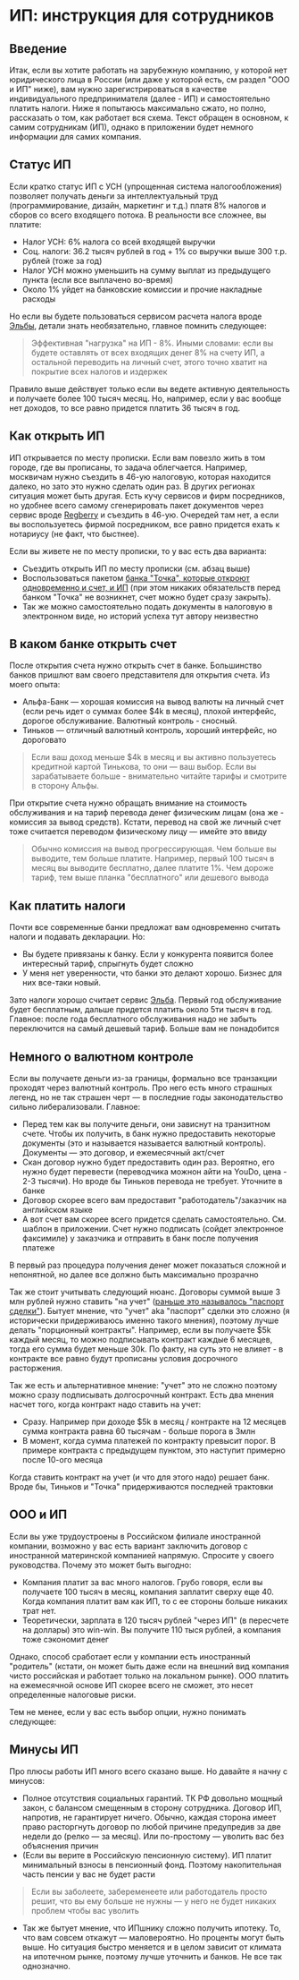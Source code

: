 
# ИП: инструкция для сотрудников

## Введение

Итак, если вы хотите работать на зарубежную компанию, у которой нет юридического лица в России (или даже у которой есть, см раздел "ООО и ИП" ниже), вам нужно зарегистрироваться в качестве индивидуального предпринимателя (далее - ИП) и самостоятельно платить налоги. Ниже я попытаюсь максимально сжато, но полно, рассказать о том, как работает вся схема. Текст обращен в основном, к самим сотрудникам (ИП), однако в приложении будет немного информации для самих компания.

## Статус ИП

Если кратко статус ИП с УСН (упрощенная система налогообложения) позволяет получать деньги за интеллектуальный труд (программирование, дизайн, маркетинг и т.д.) платя 8% налогов и сборов со всего входящего потока. В реальности все сложнее, вы платите:

* Налог УСН: 6% налога со всей входящей выручки
* Соц. налоги: 36.2 тысяч рублей в год + 1% со выручки выше 300 т.р. рублей (тоже за год)
* Налог УСН можно уменьшить на сумму выплат из предыдущего пункта (если все выплачено во-время)
* Около 1% уйдет на банковские комиссии и прочие накладные расходы

Но если вы будете пользоваться сервисом расчета налога вроде [Эльбы](https://e-kontur.ru/),  детали знать необязательно, главное помнить следующее:

> Эффективная "нагрузка" на ИП - 8%. Иными словами: если вы будете оставлять от всех входящих денег 8% на счету ИП, а остальной переводить на личный счет, этого точно хватит на покрытие всех налогов и издержек

Правило выше действует только если вы ведете активную деятельность и получаете более 100 тысяч месяц. Но, например, если у вас вообще нет доходов, то все равно придется платить 36 тысяч в год.

## Как открыть ИП

ИП открывается по месту прописки. Если вам повезло жить в том городе, где вы прописаны, то задача облегчается. Например, москвичам нужно съездить в 46-ую налоговую, которая находится далеко, но зато это нужно сделать один раз. В других регионах ситуация может быть другая. Есть кучу сервисов и фирм посредников, но удобнее всего самому сгенерировать пакет документов через сервис вроде [Regberry](https://www.regberry.ru/registraciya-ip/registraciya-ip-samostoyatelno) и съездить в 46-ую. Очередей там нет, а если вы воспользуетесь фирмой посредником, все равно придется ехать к нотариусу (не факт, что быстнее).

Если вы живете не по месту прописки, то у вас есть два варианта:

* Съездить открыть ИП по месту прописки (см. абзац выше)
* Воспользоваться пакетом [банка "Точка", которые откроют одновременно и счет, и ИП](https://tochka.com/registration/ip/) (при этом никаких обязательств перед банком "Точка" не возникнет, счет можно будет сразу закрыть).
* Так же можно самостоятельно подать документы в налоговую в электронном виде, но историй успеха тут автору неизвестно

## В каком банке открыть счет

После открытия счета нужно открыть счет в банке. Большинство банков пришлют вам своего представителя для открытия счета. Из моего опыта:

* Альфа-Банк — хорошая комиссия на вывод валюты на личный счет (если речь идет о суммах более $4k в месяц), плохой интерфейс, дорогое обслуживание. Валютный контроль - сносный.
* Тиньков — отличный валютный контроль, хороший интерфейс, но дороговато

> Если ваш доход меньше $4k в месяц и вы активно пользуетесь кредитной картой Тинькова, то они — ваш выбор. Если вы зарабатываете больше - внимательно читайте тарифы и смотрите в сторону Альфы. 

При открытие счета нужно обращать внимание на стоимость обслуживания и на тариф перевода денег физическим лицам (она же - комиссия за вывод средств). Кстати, перевод на свой же личный счет тоже считается переводом физическому лицу — имейте это ввиду

> Обычно комиссия на вывод прогрессирующая. Чем больше вы выводите, тем больше платите. Например, первый 100 тысяч в месяц вы выводите бесплатно, далее платите 1%. Чем дороже тариф, тем выше планка "бесплатного" или дешевого вывода

## Как платить налоги

Почти все современные банки предложат вам одновременно считать налоги и подавать декларации. Но:

* Вы будете привязаны к банку. Если у конкурента появится более интересный тариф, спрыгнуть будет сложно
* У меня нет уверенности, что банки это делают хорошо. Бизнес для них все-таки новый.

Зато налоги хорошо считает сервис [Эльба](https://e-kontur.ru/new). Первый год обслуживание будет бесплатным, дальше придется платить около 5ти тысяч в год. Главное: после года бесплатного обслуживания надо не забыть переключится на самый дешевый тариф. Больше вам не понадобится

## Немного о валютном контроле

Если вы получаете деньги из-за границы, формально все транзакции проходят через валютный контроль. Про него есть много страшных легенд, но не так страшен черт — в последние годы законодательство сильно либерализовали. Главное:

* Перед тем как вы получите деньги, они зависнут на транзитном счете. Чтобы их получить, в банк нужно предоставить некоторые документы (это и называется называется валютный контроль). Документы — это договор, и ежемесячный акт/счет
* Скан договор нужно будет предоставить один раз. Вероятно, его нужно будет перевести (переводчика можнон айти на YouDo, цена - 2-3 тысячи). Но вроде бы Тиньков перевода не требует. Уточните в банке
* Договор скорее всего вам предоставит "работодатель"/заказчик на английском языке
* А вот счет вам скорее всего придется сделать самостоятельно. См. шаблон в приложении. Счет нужно подписать (сойдет электронное факсимиле) у заказчика и отправить в банк после получения платеже

В первый раз процедура получения денег может показаться сложной и непонятной, но далее все должно быть максимально прозрачно

Так же стоит учитывать следующий нюанс. Договоры суммой выше 3 млн рублей нужно ставить "на учет" ([раньше это называлось "паспорт сделки"](https://journal.tinkoff.ru/news/pasport-sdelki/)). Бытует мнение, что "учет" aka "паспорт" сделки это сложно (я исторически придерживаюсь именно такого мнения), поэтому лучше делать "порционный контракты". Например, если вы получаете $5k каждый месяц, то можно подписывать контракт каждые 6 месяцев, тогда его сумма будет меньше 30k. По факту, на суть это не влияет - в контракте все равно будут прописаны условия досрочного расторжения.

Так же есть и альтернативное мнение: "учет" это не сложно поэтому можно сразу подписывать долгосрочный контракт. Есть два мнения насчет того, когда контракт надо ставить на учет:

* Сразу. Например при доходе $5k в месяц / контракте на 12 месяцев сумма контракта равна 60 тысячам - больше порога в 3млн
* В момент, когда сумма платежей по контракту превысит порог. В примере контракта с предыдущем пунктом, это наступит примерно после 10-ого месяца

Когда ставить контракт на учет (и что для этого надо) решает банк. Вроде бы, Тиньков и "Точка" придерживаются последней трактовки

## ООО и ИП

Если вы уже трудоустроены в Российском филиале иностранной компании, возможно у вас есть вариант заключить договор с иностранной материнской компанией напрямую. Спросите у своего руководства. Почему это может быть выгодно:

* Компания платит за вас много налогов. Грубо говоря, если вы получаете 100 тысяч в месяц, компания заплатит сверху еще 40. Когда компания платит вам как ИП, то с ее стороны больше никаких трат нет.
* Теоретически, зарплата в 120 тысяч рублей "через ИП" (в пересчете на доллары) это win-win. Вы получите 110 тыся рублей, а компания тоже сэкономит денег

Однако, способ сработает если у компании есть иностранный "родитель" (кстати, он может быть даже если на внешний вид компания чисто российская и работает только на локальном рынке). ООО платить на ежемесячной основе ИП скорее всего не сможет, это несет определенные налоговые риски.

Тем не менее, если у вас есть выбор опции, нужно понимать следующее:

## Минусы ИП

Про плюсы работы ИП много всего сказано выше. Но давайте я начну с минусов:

- Полное отсутствия социальных гарантий. ТК РФ довольно мощный закон, с балансом смещенным в сторону сотрудника. Договор ИП, напротив, не гарантирует ничего. Обычно, каждая сторона имеет право расторгнуть договор по любой причине предупредив за две недели до (релко — за месяц). Или по-простому — уволить вас без объяснения причин
- (Если вы верите в Российскую пенсионную систему). ИП платит минимальный взносы в пенсионный фонд. Поэтому накопительная часть пенсии у вас не будет расти

> Если вы заболеете, забеременеете или работодатель просто решит, что вы ему больше не нужны — у него не будет никаких проблем чтобы вас уволить

* Так же бытует мнение, что ИПшнику сложно получить ипотеку. То, что вам совсем откажут — маловероятно. Но проценты могут быть выше. Но ситуация быстро меняется и в целом зависит от климата на ипотечном рынке, поэтому лучше уточнить и банков. Не все так однозначно.
